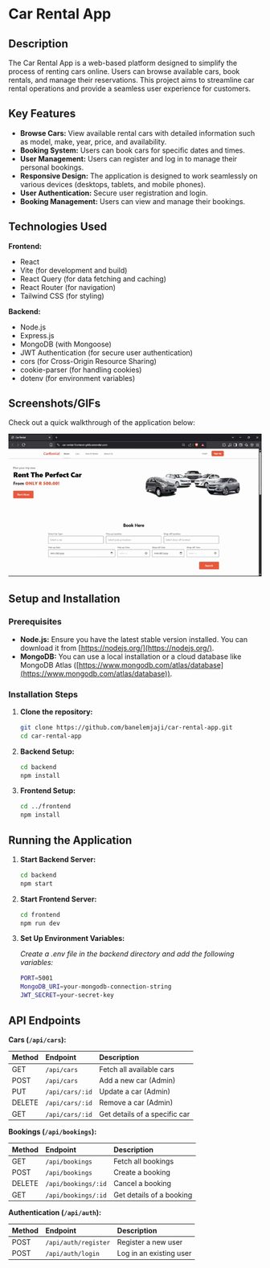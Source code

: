 # Car Rental App

## Description

The Car Rental App is a web-based platform designed to simplify the process of renting cars online. Users can browse available cars, book rentals, and manage their reservations. This project aims to streamline car rental operations and provide a seamless user experience for customers.

## Key Features

*   **Browse Cars:** View available rental cars with detailed information such as model, make, year, price, and availability.
*   **Booking System:** Users can book cars for specific dates and times.
*   **User Management:** Users can register and log in to manage their personal bookings.
*   **Responsive Design:** The application is designed to work seamlessly on various devices (desktops, tablets, and mobile phones).
* **User Authentication:** Secure user registration and login.
* **Booking Management:** Users can view and manage their bookings.

## Technologies Used

**Frontend:**

*   React
*   Vite (for development and build)
*   React Query (for data fetching and caching)
*   React Router (for navigation)
*   Tailwind CSS (for styling)

**Backend:**

*   Node.js
*   Express.js
*   MongoDB (with Mongoose)
*   JWT Authentication (for secure user authentication)
*   cors (for Cross-Origin Resource Sharing)
*   cookie-parser (for handling cookies)
*   dotenv (for environment variables)

## Screenshots/GIFs

Check out a quick walkthrough of the application below:

![Project Walkthrough GIF](images/car_rental.gif)

## Setup and Installation

### Prerequisites

*   **Node.js:** Ensure you have the latest stable version installed. You can download it from [https://nodejs.org/](https://nodejs.org/).
*   **MongoDB:** You can use a local installation or a cloud database like MongoDB Atlas ([https://www.mongodb.com/atlas/database](https://www.mongodb.com/atlas/database)).

### Installation Steps

1.  **Clone the repository:**

    ```bash
    git clone https://github.com/banelemjaji/car-rental-app.git
    cd car-rental-app
    ```

2.  **Backend Setup:**

    ```bash
    cd backend
    npm install
    ```

3.  **Frontend Setup:**

    ```bash
    cd ../frontend
    npm install
    ```


## Running the Application

1.  **Start Backend Server:**

    ```bash
    cd backend
    npm start
    ```

2.  **Start Frontend Server:**

    ```bash
    cd frontend
    npm run dev
    ```

3. **Set Up Environment Variables:**

    *Create a .env file in the backend directory and add the following variables:*

    ```bash
    PORT=5001
    MongoDB_URI=your-mongodb-connection-string
    JWT_SECRET=your-secret-key
    ```

## API Endpoints

**Cars (`/api/cars`):**

| Method | Endpoint        | Description                               |
| :----- | :-------------- | :---------------------------------------- |
| GET    | `/api/cars`     | Fetch all available cars                  |
| POST   | `/api/cars`     | Add a new car (Admin)                     |
| PUT    | `/api/cars/:id` | Update a car (Admin)                      |
| DELETE | `/api/cars/:id` | Remove a car (Admin)                      |
| GET    | `/api/cars/:id` | Get details of a specific car             |

**Bookings (`/api/bookings`):**

| Method | Endpoint           | Description                 |
| :----- | :----------------- | :-------------------------- |
| GET    | `/api/bookings`    | Fetch all bookings          |
| POST   | `/api/bookings`    | Create a booking            |
| DELETE | `/api/bookings/:id` | Cancel a booking            |
| GET    | `/api/bookings/:id` | Get details of a booking    |

**Authentication (`/api/auth`):**

| Method | Endpoint              | Description                 |
| :----- | :-------------------- | :-------------------------- |
| POST   | `/api/auth/register`  | Register a new user         |
| POST   | `/api/auth/login`     | Log in an existing user     |
